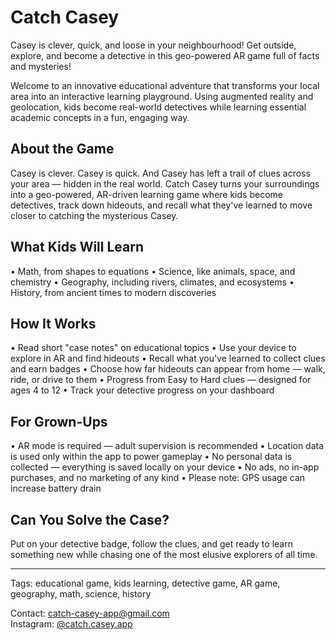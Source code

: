 # Catch Casey

Casey is clever, quick, and loose in your neighbourhood! Get outside, explore, and become a detective in this geo-powered AR game full of facts and mysteries!

Welcome to an innovative educational adventure that transforms your local area into an interactive learning playground. Using augmented reality and geolocation, kids become real-world detectives while learning essential academic concepts in a fun, engaging way.

## About the Game

Casey is clever. Casey is quick. And Casey has left a trail of clues across your area — hidden in the real world.
Catch Casey turns your surroundings into a geo-powered, AR-driven learning game where kids become detectives, track down hideouts, and recall what they've learned to move closer to catching the mysterious Casey.

## What Kids Will Learn

• Math, from shapes to equations
• Science, like animals, space, and chemistry
• Geography, including rivers, climates, and ecosystems
• History, from ancient times to modern discoveries

## How It Works

• Read short "case notes" on educational topics
• Use your device to explore in AR and find hideouts
• Recall what you've learned to collect clues and earn badges
• Choose how far hideouts can appear from home — walk, ride, or drive to them
• Progress from Easy to Hard clues — designed for ages 4 to 12
• Track your detective progress on your dashboard

## For Grown-Ups

• AR mode is required — adult supervision is recommended
• Location data is used only within the app to power gameplay
• No personal data is collected — everything is saved locally on your device
• No ads, no in-app purchases, and no marketing of any kind
• Please note: GPS usage can increase battery drain

## Can You Solve the Case?

Put on your detective badge, follow the clues, and get ready to learn something new while chasing one of the most elusive explorers of all time.

---

Tags: educational game, kids learning, detective game, AR game, geography, math, science, history

Contact: catch-casey-app@gmail.com  
Instagram: [@catch.casey.app](https://instagram.com/catch.casey.app)
